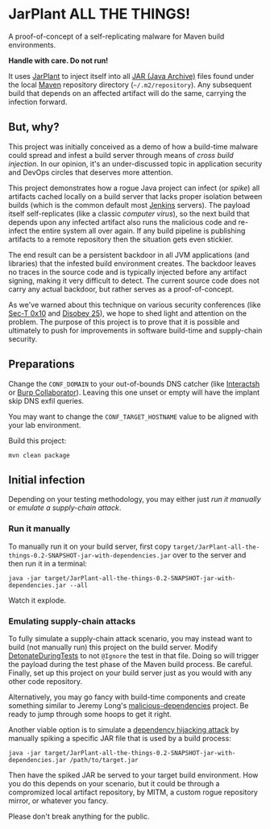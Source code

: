 # JarPlant ALL THE THINGS!

A proof-of-concept of a self-replicating malware for Maven build environments.

**Handle with care. Do not run!**

It uses [JarPlant](https://github.com/w1th4d/JarPlant)  to inject itself into all [JAR (Java Archive)](https://en.wikipedia.org/wiki/JAR_(file_format)) 
files found under the local [Maven](https://maven.apache.org/) repository directory (`~/.m2/repository`).
Any subsequent build that depends on an affected artifact will do the same, carrying the infection forward.

## But, why?

This project was initially conceived as a demo of how a build-time malware could spread and infest a build 
server through means of _cross build injection_.
In our opinion, it's an under-discussed topic in application security and DevOps circles that deserves more attention.

This project demonstrates how a rogue Java project can infect (or _spike_) all artifacts cached locally on a build 
server that lacks proper isolation between builds (which is the common default most [Jenkins](https://www.jenkins.io/) servers).
The payload itself self-replicates (like a classic _computer virus_), so the next build that depends upon any
infected artifact also runs the malicious code and re-infect the entire system all over again.
If any build pipeline is publishing artifacts to a remote repository then the situation gets even stickier.

The end result can be a persistent backdoor in all JVM applications (and libraries) that the infested build environment
creates. The backdoor leaves no traces in the source code and is typically injected before any artifact signing, 
making it very difficult to detect.
The current source code does not carry any actual backdoor, but rather serves as a proof-of-concept.

As we've warned about this technique on various security conferences (like [Sec-T 0x10](https://www.youtube.com/watch?v=Wcz-Gvm-468) 
and [Disobey 25](https://www.youtube.com/watch?v=U5yFcbRRQ78)), we hope to shed light and attention on the problem.
The purpose of this project is to prove that it is possible and ultimately to push for improvements in software 
build-time and supply-chain security.

## Preparations

Change the `CONF_DOMAIN` to your out-of-bounds DNS catcher (like [Interactsh](https://app.interactsh.com/#/) or 
[Burp Collaborator](https://portswigger.net/burp/documentation/collaborator)).
Leaving this one unset or empty will have the implant skip DNS exfil queries.

You may want to change the `CONF_TARGET_HOSTNAME` value to be aligned with your lab environment.

Build this project:
```
mvn clean package
```

## Initial infection

Depending on your testing methodology, you may either just _run it manually_ or _emulate a supply-chain attack_.

### Run it manually

To manually run it on your build server, first copy `target/JarPlant-all-the-things-0.2-SNAPSHOT-jar-with-dependencies.jar`
over to the server and then run it in a terminal:
```shell
java -jar target/JarPlant-all-the-things-0.2-SNAPSHOT-jar-with-dependencies.jar --all
```

Watch it explode.

### Emulating supply-chain attacks

To fully simulate a supply-chain attack scenario, you may instead want to build (not manually run) this project on 
the build server.
Modify [DetonateDuringTests](src/test/java/org/example/implants/DetonateDuringTests.java) to not `@Ignore` the test in 
that file. Doing so will trigger the payload during the test phase of the Maven build process.
Be careful.
Finally, set up this project on your build server just as you would with any other code repository.

Alternatively, you may go fancy with build-time components and create something similar to Jeremy Long's 
[malicious-dependencies](https://github.com/jeremylong/malicious-dependencies) project.
Be ready to jump through some hoops to get it right.

Another viable option is to simulate a [dependency hijacking attack](https://owasp.org/www-project-top-10-ci-cd-security-risks/CICD-SEC-03-Dependency-Chain-Abuse) 
by manually spiking a specific JAR file that is used by a build process:

```shell
java -jar target/JarPlant-all-the-things-0.2-SNAPSHOT-jar-with-dependencies.jar /path/to/target.jar
```

Then have the spiked JAR be served to your target build environment.
How you do this depends on your scenario, but it could be through a compromized local artifact repository,
by MITM, a custom rogue repository mirror, or whatever you fancy.

Please don't break anything for the public.

